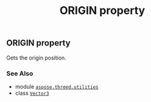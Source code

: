 ﻿---
title: ORIGIN property
second_title: Aspose.3D for Python via .NET API References
description: 
type: docs
weight: 110
url: /python-net/aspose.threed.utilities/vector3/origin/
is_root: false
---

## ORIGIN property


Gets the origin position.

### See Also
* module [`aspose.threed.utilities`](../../)
* class [`Vector3`](/3d/python-net/aspose.threed.utilities/vector3)
